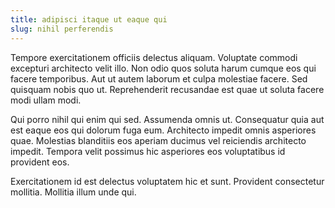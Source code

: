 ```yaml
---
title: adipisci itaque ut eaque qui
slug: nihil perferendis
---
```


Tempore exercitationem officiis delectus aliquam. Voluptate commodi excepturi architecto velit illo. Non odio quos soluta harum cumque eos qui facere temporibus. Aut ut autem laborum et culpa molestiae facere. Sed quisquam nobis quo ut. Reprehenderit recusandae est quae ut soluta facere modi ullam modi.

Qui porro nihil qui enim qui sed. Assumenda omnis ut. Consequatur quia aut est eaque eos qui dolorum fuga eum. Architecto impedit omnis asperiores quae. Molestias blanditiis eos aperiam ducimus vel reiciendis architecto impedit. Tempora velit possimus hic asperiores eos voluptatibus id provident eos.

Exercitationem id est delectus voluptatem hic et sunt. Provident consectetur mollitia. Mollitia illum unde qui.
